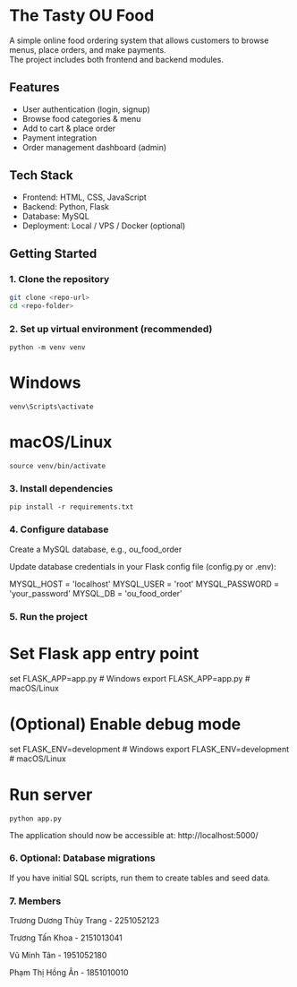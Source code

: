 # The Tasty OU Food

A simple online food ordering system that allows customers to browse menus, place orders, and make payments.  
The project includes both frontend and backend modules.

## Features
- User authentication (login, signup)
- Browse food categories & menu
- Add to cart & place order
- Payment integration
- Order management dashboard (admin)

## Tech Stack
- Frontend: HTML, CSS, JavaScript
- Backend: Python, Flask
- Database: MySQL
- Deployment: Local / VPS / Docker (optional)

## Getting Started

### 1. Clone the repository
```bash
git clone <repo-url>
cd <repo-folder>
```
### 2. Set up virtual environment (recommended)
``` python -m venv venv ```
# Windows
``` venv\Scripts\activate ```
# macOS/Linux
``` source venv/bin/activate ```

### 3. Install dependencies
``` pip install -r requirements.txt ```
### 4. Configure database

Create a MySQL database, e.g., ou_food_order

Update database credentials in your Flask config file (config.py or .env):

MYSQL_HOST = 'localhost'
MYSQL_USER = 'root'
MYSQL_PASSWORD = 'your_password'
MYSQL_DB = 'ou_food_order'

### 5. Run the project
# Set Flask app entry point
set FLASK_APP=app.py      # Windows
export FLASK_APP=app.py   # macOS/Linux

# (Optional) Enable debug mode
set FLASK_ENV=development # Windows
export FLASK_ENV=development # macOS/Linux

# Run server
``` python app.py ```

The application should now be accessible at: http://localhost:5000/

### 6. Optional: Database migrations

If you have initial SQL scripts, run them to create tables and seed data.

### 7. Members

Trương Dương Thùy Trang - 2251052123

Trương Tấn Khoa - 2151013041

Vũ Minh Tân - 1951052180

Phạm Thị Hồng Ân - 1851010010